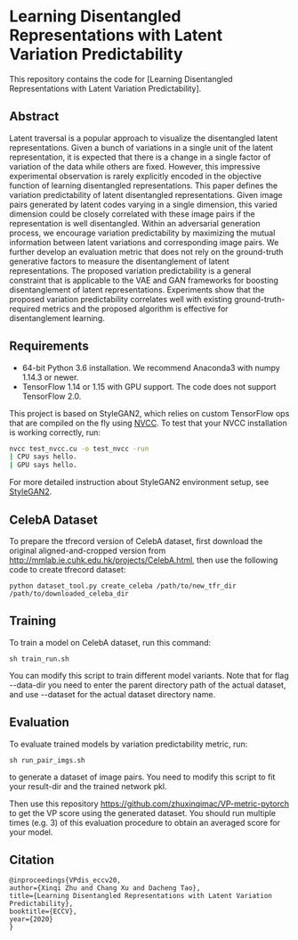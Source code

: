 # Learning Disentangled Representations with Latent Variation Predictability

This repository contains the code for [Learning Disentangled Representations with Latent Variation Predictability].

## Abstract

Latent traversal is a popular approach to visualize the disentangled latent 
representations. Given a bunch of variations in a single unit of the latent 
representation, it is expected that there is a change in a single factor of 
variation of the data while others are fixed. However, this impressive 
experimental observation is rarely explicitly encoded in the objective 
function of learning disentangled representations. This paper defines the 
variation predictability of latent disentangled representations. Given 
image pairs generated by latent codes varying in a single dimension, 
this varied dimension could be closely correlated with these image 
pairs if the representation is well disentangled. Within an adversarial 
generation process, we encourage variation predictability by maximizing the 
mutual information between latent variations and corresponding image pairs. 
We further develop an evaluation metric that does not rely on the 
ground-truth generative factors to measure the disentanglement of latent 
representations. The proposed variation predictability is a general constraint 
that is applicable to the VAE and GAN frameworks for boosting 
disentanglement of latent representations. Experiments show that the proposed 
variation predictability correlates well with existing ground-truth-required 
metrics and the proposed algorithm is effective for disentanglement learning.

## Requirements

* 64-bit Python 3.6 installation. We recommend Anaconda3 with numpy 1.14.3 or newer.
* TensorFlow 1.14 or 1.15 with GPU support. The code does not support TensorFlow 2.0.

This project is based on StyleGAN2, which relies on custom TensorFlow ops that are compiled on the fly using [NVCC](https://docs.nvidia.com/cuda/cuda-compiler-driver-nvcc/index.html).
To test that your NVCC installation is working correctly, run:

```.bash
nvcc test_nvcc.cu -o test_nvcc -run
| CPU says hello.
| GPU says hello.
```
For more detailed instruction about StyleGAN2 environment setup, see [StyleGAN2](https://github.com/NVlabs/stylegan2).

## CelebA Dataset
To prepare the tfrecord version of CelebA dataset, first download the original aligned-and-cropped version
from http://mmlab.ie.cuhk.edu.hk/projects/CelebA.html, then use the following code to
create tfrecord dataset:

```
python dataset_tool.py create_celeba /path/to/new_tfr_dir /path/to/downloaded_celeba_dir
```

## Training

To train a model on CelebA dataset, run this command:

```
sh train_run.sh
```

You can modify this script to train different model variants.
Note that for flag --data-dir you need to enter the parent directory path of
the actual dataset, and use --dataset for the actual dataset directory name.

## Evaluation

To evaluate trained models by variation predictability metric, run:

```
sh run_pair_imgs.sh
```

to generate a dataset of image pairs. You need to modify this script to
fit your result-dir and the trained network pkl.

Then use this repository https://github.com/zhuxinqimac/VP-metric-pytorch to
get the VP score using the generated dataset.
You should run multiple times (e.g. 3)
of this evaluation procedure to obtain an averaged score for your model.

## Citation
```
@inproceedings{VPdis_eccv20,
author={Xinqi Zhu and Chang Xu and Dacheng Tao},
title={Learning Disentangled Representations with Latent Variation Predictability},
booktitle={ECCV},
year={2020}
}
```
